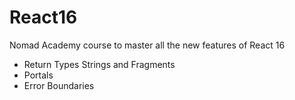 # React16

Nomad Academy course to master all the new features of React 16

* Return Types Strings and Fragments
* Portals
* Error Boundaries
